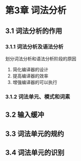 # 第3章 词法分析
## 3.1 词法分析的作用
### 3.1.1 词法分析及语法分析
划分词法分析和语法分析阶段的原因
1. 简化编译器的设计
2. 提高编译器的效率
3. 增强编译器的可以执行

### 3.1.2 词法单元、模式和词素

## 3.2 输入缓冲


## 3.3 词法单元的规约


## 3.4 词法单元的识别

